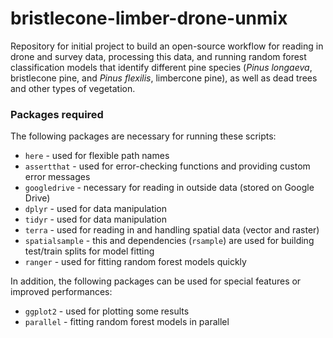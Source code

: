 # bristlecone-limber-drone-unmix

Repository for initial project to build an open-source workflow for reading in drone and survey data, processing this data, and running random forest classification models that identify different pine species (*Pinus longaeva*, bristlecone pine, and *Pinus flexilis*, limbercone pine), as well as dead trees and other types of vegetation.

### Packages required

The following packages are necessary for running these scripts:

* `here` - used for flexible path names
* `assertthat` - used for error-checking functions and providing custom error messages
* `googledrive` - necessary for reading in outside data (stored on Google Drive)
* `dplyr` - used for data manipulation
* `tidyr` - used for data manipulation
* `terra` - used for reading in and handling spatial data (vector and raster)
* `spatialsample` - this and dependencies (`rsample`) are used for building test/train splits for model fitting
* `ranger` - used for fitting random forest models quickly

In addition, the following packages can be used for special features or improved performances:

* `ggplot2` - used for plotting some results
* `parallel` - fitting random forest models in parallel
